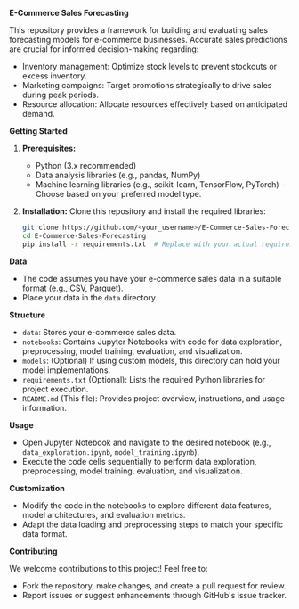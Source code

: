 **E-Commerce Sales Forecasting**

This repository provides a framework for building and evaluating sales forecasting models for e-commerce businesses. Accurate sales predictions are crucial for informed decision-making regarding:

- Inventory management: Optimize stock levels to prevent stockouts or excess inventory.
- Marketing campaigns: Target promotions strategically to drive sales during peak periods.
- Resource allocation: Allocate resources effectively based on anticipated demand.

**Getting Started**

1. **Prerequisites:**
   - Python (3.x recommended)
   - Data analysis libraries (e.g., pandas, NumPy)
   - Machine learning libraries (e.g., scikit-learn, TensorFlow, PyTorch) – Choose based on your preferred model type.

2. **Installation:**
   Clone this repository and install the required libraries:
   ```bash
   git clone https://github.com/<your_username>/E-Commerce-Sales-Forecasting.git
   cd E-Commerce-Sales-Forecasting
   pip install -r requirements.txt  # Replace with your actual requirements file, if applicable
   ```

**Data**

- The code assumes you have your e-commerce sales data in a suitable format (e.g., CSV, Parquet).
- Place your data in the `data` directory.

**Structure**

- `data`: Stores your e-commerce sales data.
- `notebooks`: Contains Jupyter Notebooks with code for data exploration, preprocessing, model training, evaluation, and visualization.
- `models`: (Optional) If using custom models, this directory can hold your model implementations.
- `requirements.txt` (Optional): Lists the required Python libraries for project execution.
- `README.md` (This file): Provides project overview, instructions, and usage information.

**Usage**

- Open Jupyter Notebook and navigate to the desired notebook (e.g., `data_exploration.ipynb`, `model_training.ipynb`).
- Execute the code cells sequentially to perform data exploration, preprocessing, model training, evaluation, and visualization.

**Customization**

- Modify the code in the notebooks to explore different data features, model architectures, and evaluation metrics.
- Adapt the data loading and preprocessing steps to match your specific data format.

**Contributing**

We welcome contributions to this project! Feel free to:

- Fork the repository, make changes, and create a pull request for review.
- Report issues or suggest enhancements through GitHub's issue tracker.



